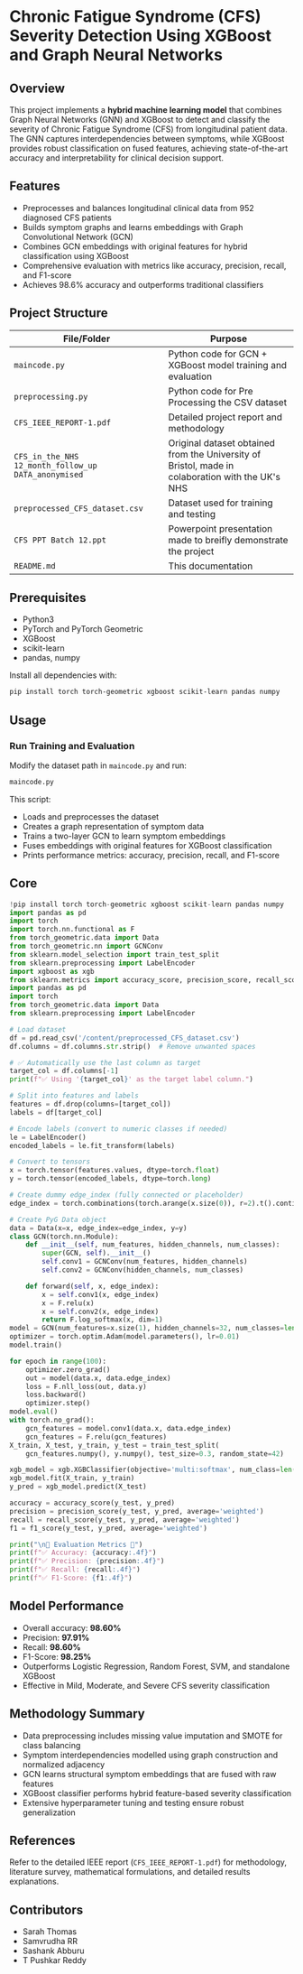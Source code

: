 # Chronic Fatigue Syndrome (CFS) Severity Detection Using XGBoost and Graph Neural Networks

## Overview

This project implements a **hybrid machine learning model** that combines Graph Neural Networks (GNN) and XGBoost to detect and classify the severity of Chronic Fatigue Syndrome (CFS) from longitudinal patient data. The GNN captures interdependencies between symptoms, while XGBoost provides robust classification on fused features, achieving state-of-the-art accuracy and interpretability for clinical decision support.

## Features

- Preprocesses and balances longitudinal clinical data from 952 diagnosed CFS patients
- Builds symptom graphs and learns embeddings with Graph Convolutional Network (GCN)
- Combines GCN embeddings with original features for hybrid classification using XGBoost
- Comprehensive evaluation with metrics like accuracy, precision, recall, and F1-score
- Achieves 98.6% accuracy and outperforms traditional classifiers

## Project Structure

| File/Folder           | Purpose                                        |
|-----------------------|------------------------------------------------|
| `maincode.py`| Python code for GCN + XGBoost model training and evaluation |
| `preprocessing.py`| Python code for Pre Processing the CSV dataset |
| `CFS_IEEE_REPORT-1.pdf` | Detailed project report and methodology      |
| `CFS_in_the_NHS 12_month_follow_up DATA_anonymised` | Original dataset obtained from the University of Bristol, made in colaboration with the UK's NHS |
| `preprocessed_CFS_dataset.csv` | Dataset used for training and testing |
| `CFS PPT Batch 12.ppt` | Powerpoint presentation made to breifly demonstrate the project |
| `README.md`           | This documentation |

## Prerequisites

- Python3
- PyTorch and PyTorch Geometric
- XGBoost
- scikit-learn
- pandas, numpy

Install all dependencies with:  
```bash
pip install torch torch-geometric xgboost scikit-learn pandas numpy
```

## Usage

### Run Training and Evaluation

Modify the dataset path in `maincode.py` and run:

```bash
maincode.py
```

This script:
- Loads and preprocesses the dataset
- Creates a graph representation of symptom data
- Trains a two-layer GCN to learn symptom embeddings
- Fuses embeddings with original features for XGBoost classification
- Prints performance metrics: accuracy, precision, recall, and F1-score

## Core 

```python
!pip install torch torch-geometric xgboost scikit-learn pandas numpy
import pandas as pd
import torch
import torch.nn.functional as F
from torch_geometric.data import Data
from torch_geometric.nn import GCNConv
from sklearn.model_selection import train_test_split
from sklearn.preprocessing import LabelEncoder
import xgboost as xgb
from sklearn.metrics import accuracy_score, precision_score, recall_score, f1_score
import pandas as pd
import torch
from torch_geometric.data import Data
from sklearn.preprocessing import LabelEncoder

# Load dataset
df = pd.read_csv('/content/preprocessed_CFS_dataset.csv')
df.columns = df.columns.str.strip()  # Remove unwanted spaces

# ✅ Automatically use the last column as target
target_col = df.columns[-1]
print(f"✅ Using '{target_col}' as the target label column.")

# Split into features and labels
features = df.drop(columns=[target_col])
labels = df[target_col]

# Encode labels (convert to numeric classes if needed)
le = LabelEncoder()
encoded_labels = le.fit_transform(labels)

# Convert to tensors
x = torch.tensor(features.values, dtype=torch.float)
y = torch.tensor(encoded_labels, dtype=torch.long)

# Create dummy edge_index (fully connected or placeholder)
edge_index = torch.combinations(torch.arange(x.size(0)), r=2).t().contiguous()

# Create PyG Data object
data = Data(x=x, edge_index=edge_index, y=y)
class GCN(torch.nn.Module):
    def __init__(self, num_features, hidden_channels, num_classes):
        super(GCN, self).__init__()
        self.conv1 = GCNConv(num_features, hidden_channels)
        self.conv2 = GCNConv(hidden_channels, num_classes)

    def forward(self, x, edge_index):
        x = self.conv1(x, edge_index)
        x = F.relu(x)
        x = self.conv2(x, edge_index)
        return F.log_softmax(x, dim=1)
model = GCN(num_features=x.size(1), hidden_channels=32, num_classes=len(le.classes_))
optimizer = torch.optim.Adam(model.parameters(), lr=0.01)
model.train()

for epoch in range(100):
    optimizer.zero_grad()
    out = model(data.x, data.edge_index)
    loss = F.nll_loss(out, data.y)
    loss.backward()
    optimizer.step()
model.eval()
with torch.no_grad():
    gcn_features = model.conv1(data.x, data.edge_index)
    gcn_features = F.relu(gcn_features)
X_train, X_test, y_train, y_test = train_test_split(
    gcn_features.numpy(), y.numpy(), test_size=0.3, random_state=42)

xgb_model = xgb.XGBClassifier(objective='multi:softmax', num_class=len(le.classes_))
xgb_model.fit(X_train, y_train)
y_pred = xgb_model.predict(X_test)

accuracy = accuracy_score(y_test, y_pred)
precision = precision_score(y_test, y_pred, average='weighted')
recall = recall_score(y_test, y_pred, average='weighted')
f1 = f1_score(y_test, y_pred, average='weighted')

print("\n🔹 Evaluation Metrics 🔹")
print(f"✅ Accuracy: {accuracy:.4f}")
print(f"✅ Precision: {precision:.4f}")
print(f"✅ Recall: {recall:.4f}")
print(f"✅ F1-Score: {f1:.4f}")

```

## Model Performance

- Overall accuracy: **98.60%**
- Precision: **97.91%**
- Recall: **98.60%**
- F1-Score: **98.25%**
- Outperforms Logistic Regression, Random Forest, SVM, and standalone XGBoost
- Effective in Mild, Moderate, and Severe CFS severity classification

## Methodology Summary

- Data preprocessing includes missing value imputation and SMOTE for class balancing
- Symptom interdependencies modelled using graph construction and normalized adjacency
- GCN learns structural symptom embeddings that are fused with raw features
- XGBoost classifier performs hybrid feature-based severity classification
- Extensive hyperparameter tuning and testing ensure robust generalization

## References

Refer to the detailed IEEE report (`CFS_IEEE_REPORT-1.pdf`) for methodology, literature survey, mathematical formulations, and detailed results explanations.

## Contributors

- Sarah Thomas
- Samvrudha RR
- Sashank Abburu
- T Pushkar Reddy
